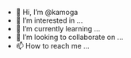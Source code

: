 - 👋 Hi, I’m @kamoga
- 👀 I’m interested in ...
- 🌱 I’m currently learning ...
- 💞️ I’m looking to collaborate on ...
- 📫 How to reach me ...

<!---
kamoga/kamoga is a ✨ special ✨ repository because its `README.md` (this file) appears on your GitHub profile.
You can click the Preview link to take a look at your changes.
--->
